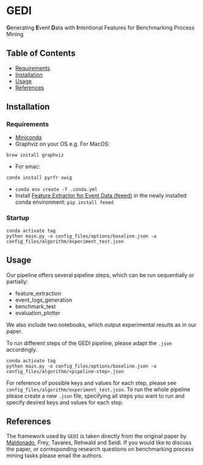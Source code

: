 # GEDI
**G**enerating **E**vent **D**ata with **I**ntentional Features for Benchmarking Process Mining

## Table of Contents

- [Requirements](#requirements)
- [Installation](#installation)
- [Usage](#usage)
- [References](#references)

## Installation
### Requirements
- [Miniconda](https://docs.conda.io/en/latest/miniconda.html)
- Graphviz on your OS e.g.
For MacOS:
```console
brew install graphviz
```

- For smac:
```console
conda install pyrfr swig
```
- `conda env create -f .conda.yml`
- Install [Feature Extractor for Event Data (feeed)](https://github.com/lmu-dbs/feeed) in the newly installed conda environment: `pip install feeed`

### Startup
```console
conda activate tag
python main.py -o config_files/options/baseline.json -a config_files/algorithm/experiment_test.json
```
## Usage
Our pipeline offers several pipeline steps, which can be run sequentially or partially:
- feature_extraction
- event_logs_generation
- benchmark_test
- evaluation_plotter

We also include two notebooks, which output experimental results as in our paper.

To run different steps of the GEDI pipeline, please adapt the `.json` accordingly.
```console
conda activate tag
python main.py -o config_files/options/baseline.json -a config_files/algorithm/<pipeline-step>.json
```
For reference of possible keys and values for each step, please see `config_files/algorithm/experiment_test.json`.
To run the whole pipeline please create a new `.json` file, specifying all steps you want to run and specify desired keys and values for each step. 

## References
The framework used by `GEDI` is taken directly from the original paper by [Maldonado](mailto:andreamalher.works@gmail.com), Frey, Tavares, Rehwald and Seidl. If you would like to discuss the paper, or corresponding research questions on benchmarking process mining tasks please email the authors.
